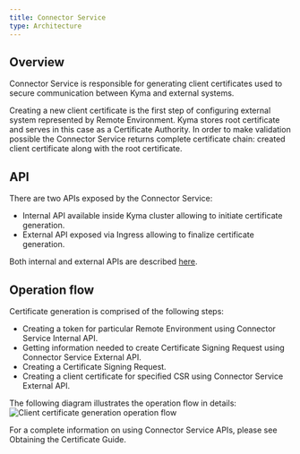 ```yaml
---
title: Connector Service
type: Architecture
---
```


## Overview

Connector Service is responsible for generating client certificates used to secure communication between Kyma and external systems.        
    
Creating a new client certificate is the first step of configuring external system represented by Remote Environment. Kyma stores root certificate and serves in this case as a Certificate Authority. In order to make validation possible the Connector Service returns complete certificate chain: created client certificate along with the root certificate. 

## API
    
There are two APIs exposed by the Connector Service:
- Internal API available inside Kyma cluster allowing to initiate certificate generation.
- External API exposed via Ingress allowing to finalize certificate generation. 

Both internal and external APIs are described [here](https://github.com/kyma-project/kyma/blob/master/docs/application-connector/docs/assets/connectorapi.yaml).

## Operation flow
 
Certificate generation is comprised of the following steps:
- Creating a token for particular Remote Environment using Connector Service Internal API.
- Getting information needed to create Certificate Signing Request using Connector Service External API.
- Creating a Certificate Signing Request.
- Creating a client certificate for specified CSR using Connector Service External API.   

The following diagram illustrates the operation flow in details:
![Client certificate generation operation flow](assets/002-automatic-configuration.png) 

For a complete information on using Connector Service APIs, please see Obtaining the Certificate Guide. 

    
